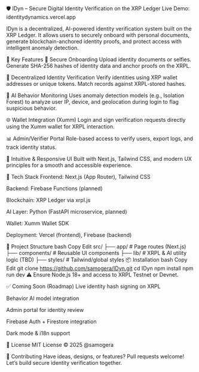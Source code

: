 🛡️ IDyn – Secure Digital Identity Verification on the XRP Ledger
Live Demo: identitydynamics.vercel.app

IDyn is a decentralized, AI-powered identity verification system built on the XRP Ledger. It allows users to securely onboard with personal documents, generate blockchain-anchored identity proofs, and protect access with intelligent anomaly detection.

🚀 Key Features
🔐 Secure Onboarding
Upload identity documents or selfies. Generate SHA-256 hashes of identity data and anchor proofs on the XRPL.

🧾 Decentralized Identity Verification
Verify identities using XRP wallet addresses or unique tokens. Match records against XRPL-stored hashes.

🧠 AI Behavior Monitoring
Uses anomaly detection models (e.g., Isolation Forest) to analyze user IP, device, and geolocation during login to flag suspicious behavior.

🌐 Wallet Integration (Xumm)
Login and sign verification requests directly using the Xumm wallet for XRPL interaction.

📊 Admin/Verifier Portal
Role-based access to verify users, export logs, and track identity status.

🎨 Intuitive & Responsive UI
Built with Next.js, Tailwind CSS, and modern UX principles for a smooth and accessible experience.

🧱 Tech Stack
Frontend: Next.js (App Router), Tailwind CSS

Backend: Firebase Functions (planned)

Blockchain: XRP Ledger via xrpl.js

AI Layer: Python (FastAPI microservice, planned)

Wallet: Xumm Wallet SDK

Deployment: Vercel (frontend), Firebase (backend)

📁 Project Structure
bash
Copy
Edit
src/
├── app/              # Page routes (Next.js)
├── components/       # Reusable UI components
├── lib/              # XRPL & AI utility logic (TBD)
├── styles/           # Tailwind/global styles
📦 Installation
bash
Copy
Edit
git clone https://github.com/samogera/IDyn.git
cd IDyn
npm install
npm run dev
⚠️ Ensure Node.js 18+ and access to XRPL Testnet or Devnet.

✅ Coming Soon (Roadmap)
 Live identity hash signing on XRPL

 Behavior AI model integration

 Admin portal for identity review

 Firebase Auth + Firestore integration

 Dark mode & i18n support

📄 License
MIT License © 2025 @samogera

🤝 Contributing
Have ideas, designs, or features? Pull requests welcome! Let’s build secure identity verification together.

